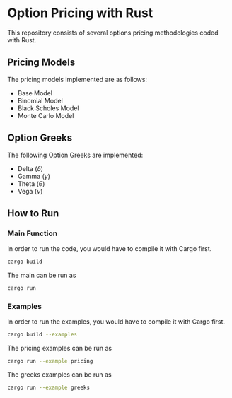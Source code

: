 # Option Pricing with Rust

This repository consists of several options pricing methodologies coded with Rust.

## Pricing Models

The pricing models implemented are as follows:

- Base Model
- Binomial Model
- Black Scholes Model
- Monte Carlo Model

## Option Greeks

The following Option Greeks are implemented:

- Delta $(\delta)$
- Gamma $(\gamma)$
- Theta $(\theta)$
- Vega $(\nu)$

## How to Run

### Main Function

In order to run the code, you would have to compile it with Cargo first.

```bash
cargo build
```

The main can be run as 

```bash
cargo run
```

### Examples

In order to run the examples, you would have to compile it with Cargo first.

```bash
cargo build --examples
```

The pricing examples can be run as

```bash
cargo run --example pricing
```

The greeks examples can be run as

```bash
cargo run --example greeks
```

